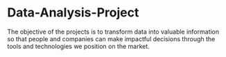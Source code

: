# Data-Analysis-Project
The objective of the projects is to transform data into valuable information so that people and companies can make impactful decisions through the tools and technologies we position on the market.
